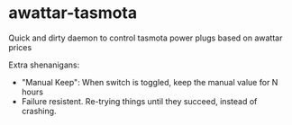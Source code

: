 # awattar-tasmota

Quick and dirty daemon to control tasmota power plugs based on awattar prices

Extra shenanigans:
 - "Manual Keep": When switch is toggled, keep the manual value for N hours
 - Failure resistent. Re-trying things until they succeed, instead of crashing.
